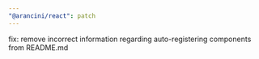 ```yaml
---
"@arancini/react": patch
---
```


fix: remove incorrect information regarding auto-registering components from README.md

